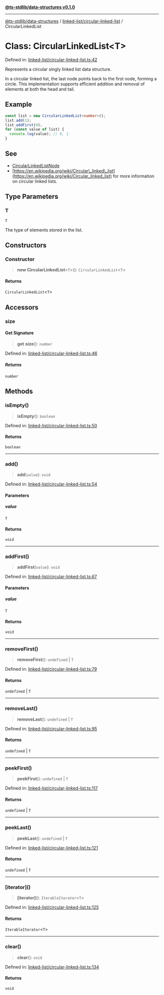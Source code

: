 [**@ts-stdlib/data-structures v0.1.0**](../../../README.md)

***

[@ts-stdlib/data-structures](../../../README.md) / [linked-list/circular-linked-list](../README.md) / CircularLinkedList

# Class: CircularLinkedList\<T\>

Defined in: [linked-list/circular-linked-list.ts:42](https://github.com/gabaudette/ts-stdlib/blob/5164f234b9a04fc1f1f671b028e4805f98b56ab3/packages/data-structures/src/linked-list/circular-linked-list.ts#L42)

Represents a circular singly linked list data structure.

In a circular linked list, the last node points back to the first node, forming a circle.
This implementation supports efficient addition and removal of elements at both the head and tail.

## Example

```typescript
const list = new CircularLinkedList<number>();
list.add(1);
list.addFirst(0);
for (const value of list) {
  console.log(value); // 0, 1
}
```

## See

 - [CircularLinkedListNode](CircularLinkedListNode.md)
 - [https://en.wikipedia.org/wiki/Circular\_linked\_list](https://en.wikipedia.org/wiki/Circular_linked_list) for more information on circular linked lists.

## Type Parameters

### T

`T`

The type of elements stored in the list.

## Constructors

### Constructor

> **new CircularLinkedList**\<`T`\>(): `CircularLinkedList`\<`T`\>

#### Returns

`CircularLinkedList`\<`T`\>

## Accessors

### size

#### Get Signature

> **get** **size**(): `number`

Defined in: [linked-list/circular-linked-list.ts:46](https://github.com/gabaudette/ts-stdlib/blob/5164f234b9a04fc1f1f671b028e4805f98b56ab3/packages/data-structures/src/linked-list/circular-linked-list.ts#L46)

##### Returns

`number`

## Methods

### isEmpty()

> **isEmpty**(): `boolean`

Defined in: [linked-list/circular-linked-list.ts:50](https://github.com/gabaudette/ts-stdlib/blob/5164f234b9a04fc1f1f671b028e4805f98b56ab3/packages/data-structures/src/linked-list/circular-linked-list.ts#L50)

#### Returns

`boolean`

***

### add()

> **add**(`value`): `void`

Defined in: [linked-list/circular-linked-list.ts:54](https://github.com/gabaudette/ts-stdlib/blob/5164f234b9a04fc1f1f671b028e4805f98b56ab3/packages/data-structures/src/linked-list/circular-linked-list.ts#L54)

#### Parameters

##### value

`T`

#### Returns

`void`

***

### addFirst()

> **addFirst**(`value`): `void`

Defined in: [linked-list/circular-linked-list.ts:67](https://github.com/gabaudette/ts-stdlib/blob/5164f234b9a04fc1f1f671b028e4805f98b56ab3/packages/data-structures/src/linked-list/circular-linked-list.ts#L67)

#### Parameters

##### value

`T`

#### Returns

`void`

***

### removeFirst()

> **removeFirst**(): `undefined` \| `T`

Defined in: [linked-list/circular-linked-list.ts:79](https://github.com/gabaudette/ts-stdlib/blob/5164f234b9a04fc1f1f671b028e4805f98b56ab3/packages/data-structures/src/linked-list/circular-linked-list.ts#L79)

#### Returns

`undefined` \| `T`

***

### removeLast()

> **removeLast**(): `undefined` \| `T`

Defined in: [linked-list/circular-linked-list.ts:95](https://github.com/gabaudette/ts-stdlib/blob/5164f234b9a04fc1f1f671b028e4805f98b56ab3/packages/data-structures/src/linked-list/circular-linked-list.ts#L95)

#### Returns

`undefined` \| `T`

***

### peekFirst()

> **peekFirst**(): `undefined` \| `T`

Defined in: [linked-list/circular-linked-list.ts:117](https://github.com/gabaudette/ts-stdlib/blob/5164f234b9a04fc1f1f671b028e4805f98b56ab3/packages/data-structures/src/linked-list/circular-linked-list.ts#L117)

#### Returns

`undefined` \| `T`

***

### peekLast()

> **peekLast**(): `undefined` \| `T`

Defined in: [linked-list/circular-linked-list.ts:121](https://github.com/gabaudette/ts-stdlib/blob/5164f234b9a04fc1f1f671b028e4805f98b56ab3/packages/data-structures/src/linked-list/circular-linked-list.ts#L121)

#### Returns

`undefined` \| `T`

***

### \[iterator\]()

> **\[iterator\]**(): `IterableIterator`\<`T`\>

Defined in: [linked-list/circular-linked-list.ts:125](https://github.com/gabaudette/ts-stdlib/blob/5164f234b9a04fc1f1f671b028e4805f98b56ab3/packages/data-structures/src/linked-list/circular-linked-list.ts#L125)

#### Returns

`IterableIterator`\<`T`\>

***

### clear()

> **clear**(): `void`

Defined in: [linked-list/circular-linked-list.ts:134](https://github.com/gabaudette/ts-stdlib/blob/5164f234b9a04fc1f1f671b028e4805f98b56ab3/packages/data-structures/src/linked-list/circular-linked-list.ts#L134)

#### Returns

`void`
